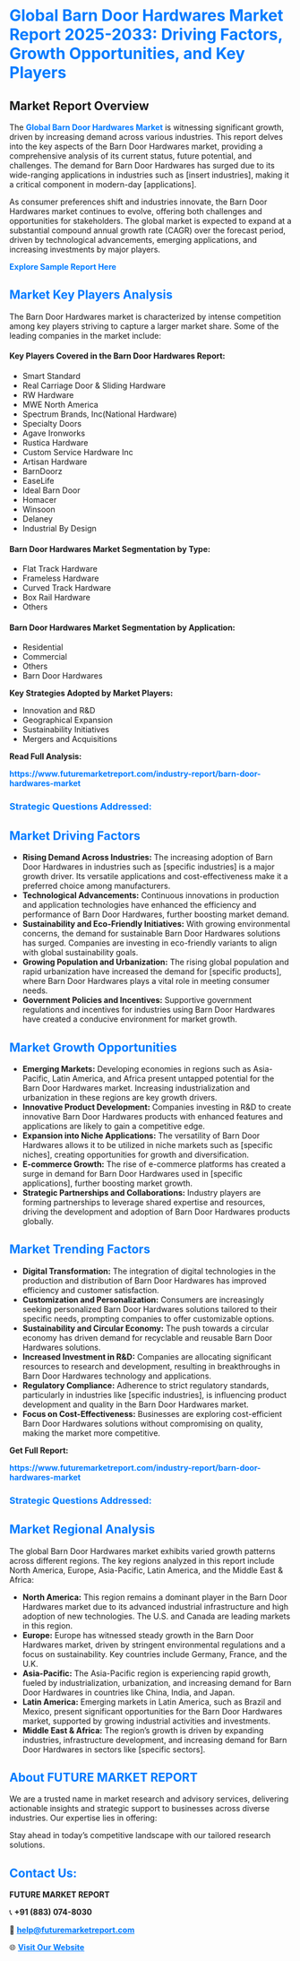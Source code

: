 <h1 style="color: #007BFF;">Global Barn Door Hardwares Market Report 2025-2033: Driving Factors, Growth Opportunities, and Key Players</h1>

<section id="overview">
<h2>Market Report Overview</h2>
<p>The <a href="https://www.futuremarketreport.com/industry-report/barn-door-hardwares-market" style="color: #007BFF; text-decoration: none;"><strong>Global Barn Door Hardwares Market</strong></a> is witnessing significant growth, driven by increasing demand across various industries. This report delves into the key aspects of the Barn Door Hardwares market, providing a comprehensive analysis of its current status, future potential, and challenges. The demand for Barn Door Hardwares has surged due to its wide-ranging applications in industries such as [insert industries], making it a critical component in modern-day [applications].</p>
<p>As consumer preferences shift and industries innovate, the Barn Door Hardwares market continues to evolve, offering both challenges and opportunities for stakeholders. The global market is expected to expand at a substantial compound annual growth rate (CAGR) over the forecast period, driven by technological advancements, emerging applications, and increasing investments by major players.</p>
</section>

<section id="overview">
<p><a href="https://www.futuremarketreport.com/request-sample/reportId=119505" style="color: #007BFF; text-decoration: none;"><strong>Explore Sample Report Here</strong></a></p>
</section>

<section id="key-players">
<h2 style="color: #007BFF;">Market Key Players Analysis</h2>
<p>The Barn Door Hardwares market is characterized by intense competition among key players striving to capture a larger market share. Some of the leading companies in the market include:</p>
<h4>Key Players Covered in the Barn Door Hardwares Report:</h4>
<ul><li>Smart Standard</li><li>Real Carriage Door &amp; Sliding Hardware</li><li>RW Hardware</li><li>MWE North America</li><li>Spectrum Brands, Inc(National Hardware)</li><li>Specialty Doors</li><li>Agave Ironworks</li><li>Rustica Hardware</li><li>Custom Service Hardware Inc</li><li>Artisan Hardware</li><li>BarnDoorz</li><li>EaseLife</li><li>Ideal Barn Door</li><li>Homacer</li><li>Winsoon</li><li>Delaney</li><li>Industrial By Design</li></ul>
<h4>Barn Door Hardwares Market Segmentation by Type:</h4>
<ul><li>Flat Track Hardware</li><li>Frameless Hardware</li><li>Curved Track Hardware</li><li>Box Rail Hardware</li><li>Others</li></ul>

<h4>Barn Door Hardwares Market Segmentation by Application:</h4>
<ul><li>Residential</li><li>Commercial</li><li>Others</li><li>Barn Door Hardwares</li></ul>
<p><strong>Key Strategies Adopted by Market Players:</strong></p>
<ul>
<li>Innovation and R&D</li>
<li>Geographical Expansion</li>
<li>Sustainability Initiatives</li>
<li>Mergers and Acquisitions</li>
</ul>
</section>

<section>
<p><strong>Read Full Analysis: </strong></p><a href="https://www.futuremarketreport.com/industry-report/barn-door-hardwares-market" style="color: #007BFF; text-decoration: none;"><strong>https://www.futuremarketreport.com/industry-report/barn-door-hardwares-market</strong></a>
<h3 style="color: #007BFF;">Strategic Questions Addressed:</h3>
</section>

<section id="driving-factors">
<h2 style="color: #007BFF;">Market Driving Factors</h2>
<ul>
<li><strong>Rising Demand Across Industries:</strong> The increasing adoption of Barn Door Hardwares in industries such as [specific industries] is a major growth driver. Its versatile applications and cost-effectiveness make it a preferred choice among manufacturers.</li>
<li><strong>Technological Advancements:</strong> Continuous innovations in production and application technologies have enhanced the efficiency and performance of Barn Door Hardwares, further boosting market demand.</li>
<li><strong>Sustainability and Eco-Friendly Initiatives:</strong> With growing environmental concerns, the demand for sustainable Barn Door Hardwares solutions has surged. Companies are investing in eco-friendly variants to align with global sustainability goals.</li>
<li><strong>Growing Population and Urbanization:</strong> The rising global population and rapid urbanization have increased the demand for [specific products], where Barn Door Hardwares plays a vital role in meeting consumer needs.</li>
<li><strong>Government Policies and Incentives:</strong> Supportive government regulations and incentives for industries using Barn Door Hardwares have created a conducive environment for market growth.</li>
</ul>
</section>

<section id="growth-opportunities">
<h2 style="color: #007BFF;">Market Growth Opportunities</h2>
<ul>
<li><strong>Emerging Markets:</strong> Developing economies in regions such as Asia-Pacific, Latin America, and Africa present untapped potential for the Barn Door Hardwares market. Increasing industrialization and urbanization in these regions are key growth drivers.</li>
<li><strong>Innovative Product Development:</strong> Companies investing in R&D to create innovative Barn Door Hardwares products with enhanced features and applications are likely to gain a competitive edge.</li>
<li><strong>Expansion into Niche Applications:</strong> The versatility of Barn Door Hardwares allows it to be utilized in niche markets such as [specific niches], creating opportunities for growth and diversification.</li>
<li><strong>E-commerce Growth:</strong> The rise of e-commerce platforms has created a surge in demand for Barn Door Hardwares used in [specific applications], further boosting market growth.</li>
<li><strong>Strategic Partnerships and Collaborations:</strong> Industry players are forming partnerships to leverage shared expertise and resources, driving the development and adoption of Barn Door Hardwares products globally.</li>
</ul>
</section>

<section id="trending-factors">
<h2 style="color: #007BFF;">Market Trending Factors</h2>
<ul>
<li><strong>Digital Transformation:</strong> The integration of digital technologies in the production and distribution of Barn Door Hardwares has improved efficiency and customer satisfaction.</li>
<li><strong>Customization and Personalization:</strong> Consumers are increasingly seeking personalized Barn Door Hardwares solutions tailored to their specific needs, prompting companies to offer customizable options.</li>
<li><strong>Sustainability and Circular Economy:</strong> The push towards a circular economy has driven demand for recyclable and reusable Barn Door Hardwares solutions.</li>
<li><strong>Increased Investment in R&D:</strong> Companies are allocating significant resources to research and development, resulting in breakthroughs in Barn Door Hardwares technology and applications.</li>
<li><strong>Regulatory Compliance:</strong> Adherence to strict regulatory standards, particularly in industries like [specific industries], is influencing product development and quality in the Barn Door Hardwares market.</li>
<li><strong>Focus on Cost-Effectiveness:</strong> Businesses are exploring cost-efficient Barn Door Hardwares solutions without compromising on quality, making the market more competitive.</li>
</ul>
</section>

<section>
<p><strong>Get Full Report: </strong></p><a href="https://www.futuremarketreport.com/industry-report/barn-door-hardwares-market" style="color: #007BFF; text-decoration: none;"><strong>https://www.futuremarketreport.com/industry-report/barn-door-hardwares-market</strong></a>
<h3 style="color: #007BFF;">Strategic Questions Addressed:</h3>
</section>


<section id="regional-analysis">
<h2 style="color: #007BFF;">Market Regional Analysis</h2>
<p>The global Barn Door Hardwares market exhibits varied growth patterns across different regions. The key regions analyzed in this report include North America, Europe, Asia-Pacific, Latin America, and the Middle East & Africa:</p>
<ul>
<li><strong>North America:</strong> This region remains a dominant player in the Barn Door Hardwares market due to its advanced industrial infrastructure and high adoption of new technologies. The U.S. and Canada are leading markets in this region.</li>
<li><strong>Europe:</strong> Europe has witnessed steady growth in the Barn Door Hardwares market, driven by stringent environmental regulations and a focus on sustainability. Key countries include Germany, France, and the U.K.</li>
<li><strong>Asia-Pacific:</strong> The Asia-Pacific region is experiencing rapid growth, fueled by industrialization, urbanization, and increasing demand for Barn Door Hardwares in countries like China, India, and Japan.</li>
<li><strong>Latin America:</strong> Emerging markets in Latin America, such as Brazil and Mexico, present significant opportunities for the Barn Door Hardwares market, supported by growing industrial activities and investments.</li>
<li><strong>Middle East & Africa:</strong> The region’s growth is driven by expanding industries, infrastructure development, and increasing demand for Barn Door Hardwares in sectors like [specific sectors].</li>
</ul>
</section>

<footer>
<h2 style="color: #007BFF;">About FUTURE MARKET REPORT</h2>
<p>We are a trusted name in market research and advisory services, delivering actionable insights and strategic support to businesses across diverse industries. Our expertise lies in offering:</p>

<p>Stay ahead in today’s competitive landscape with our tailored research solutions.</p>

<h2 style="color: #007BFF;">Contact Us:</h2>
<p><strong>FUTURE MARKET REPORT</strong></p>
<p>📞 <strong>+91 (883) 074-8030</strong></p>
<p>📧 <strong><a href="mailto:help@futuremarketreport.com" style="color: #007BFF;">help@futuremarketreport.com</a></strong></p>
<p>🌐 <strong><a href="https://www.futuremarketreport.com/" style="color: #007BFF;">Visit Our Website</a></strong></p>
</footer>